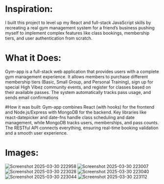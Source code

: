 # Inspiration:

I built this project to level up my React and full-stack JavaScript skills by recreating a real gym management system for a friend’s business
pushing myself to implement complex features like class bookings, membership tiers, and user authentication from scratch.

# What it Does:
Gym-app is a full-stack web application that provides users with a complete gym management experience. 
It allows members to purchase different membership tiers (Basic, Small Group, and Personal Training), sign up for special High Vibez community events, 
and register for classes based on their available passes. The system automatically tracks pass usage, and sends email confirmations

#How it was built: 
Gym-app combines React (with hooks) for the frontend and Node.js/Express with MongoDB for the backend. 
Key libraries like react-datepicker and date-fns handle class scheduling and date management, 
while MongoDB tracks users, memberships, and pass counts. 
The RESTful API connects everything, ensuring real-time booking validation and a smooth user experience.

# Images: 
![Screenshot 2025-03-30 222958](https://github.com/user-attachments/assets/5f647a37-8be6-46b0-902b-0ae225eea80e)
![Screenshot 2025-03-30 223007](https://github.com/user-attachments/assets/c3a0cfb4-7950-428b-bdb2-dc40da4ab422)
![Screenshot 2025-03-30 223028](https://github.com/user-attachments/assets/5098530c-beaf-4ed3-8453-7348775a3828)
![Screenshot 2025-03-30 223040](https://github.com/user-attachments/assets/926c4cef-ece7-40ce-bf1c-633e3386acfd)
![Screenshot 2025-03-30 223044](https://github.com/user-attachments/assets/4f1ef25b-be0e-42be-b0cb-6c00156e7409)
![Screenshot 2025-03-30 223112](https://github.com/user-attachments/assets/de8555c9-5034-4614-9453-d8e2d4cbc07f)







